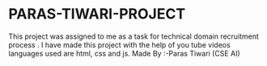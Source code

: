 # PARAS-TIWARI-PROJECT
This project was assigned to me as a task for technical domain recruitment process . I have made this project with the help of you tube videos languages used are html, css and js.
Made By :-Paras Tiwari (CSE AI)
